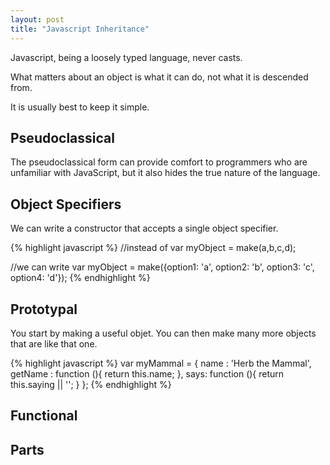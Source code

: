 ```yaml
---
layout: post
title: "Javascript Inheritance"
---
```


Javascript, being a loosely typed language, never casts.

What matters about an object is what it can do, not what it is descended from.

It is usually best to keep it simple.

## Pseudoclassical

The pseudoclassical form can provide comfort to programmers who are unfamiliar with JavaScript, but it also hides the true nature of the language.

## Object Specifiers

We can write a constructor that accepts a single object specifier.

{% highlight javascript %}
//instead of
var myObject = make(a,b,c,d);

//we can write
var myObject = make({option1: 'a', option2: 'b', option3: 'c', option4: 'd'});
{% endhighlight %}

## Prototypal

You start by making a useful objet. You can then make many more objects that are like that one.

{% highlight javascript %}
var myMammal = {
        name : 'Herb the Mammal',
        getName : function (){
                return this.name;
        },
        says: function (){
                return this.saying || '';
        }
};
{% endhighlight %}


## Functional 

## Parts

